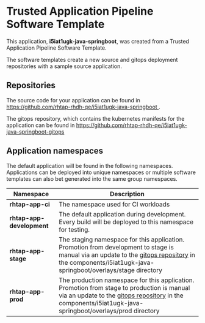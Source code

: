 # Trusted Application Pipeline Software Template

This application, **i5iat1ugk-java-springboot**, was created from a Trusted Application Pipeline Software Template.

The software templates create a new source and gitops deployment repositories with a sample source application. 

## Repositories

The source code for your application can be found in [https://github.com/rhtap-rhdh-qe/i5iat1ugk-java-springboot ](https://github.com/rhtap-rhdh-qe/i5iat1ugk-java-springboot ).
 
The gitops repository, which contains the kubernetes manifests for the application can be found in 
[https://github.com/rhtap-rhdh-qe/i5iat1ugk-java-springboot-gitops ](https://github.com/rhtap-rhdh-qe/i5iat1ugk-java-springboot-gitops ) 

## Application namespaces 

The default application will be found in the following namespaces. Applications can be deployed into unique namespaces or multiple software templates can also bet generated into the same group namespaces.  

|  Namespace   |  Description   |  
| -------- | -------- |
| **rhtap-app-ci** | The namespace used for CI workloads |
| **rhtap-app-development** | The default application during development. Every build will be deployed to this namespace for testing. |
| **rhtap-app-stage** | The staging namespace for this application. Promotion from development to stage is manual via an update to the [gitops repository](https://github.com/rhtap-rhdh-qe/i5iat1ugk-java-springboot-gitops ) in the components/i5iat1ugk-java-springboot/overlays/stage directory |
| **rhtap-app-prod** | The production namespace for this application. Promotion from stage to production is manual via an update to the [gitops repository](https://github.com/rhtap-rhdh-qe/i5iat1ugk-java-springboot-gitops ) in the components/i5iat1ugk-java-springboot/overlays/prod directory |